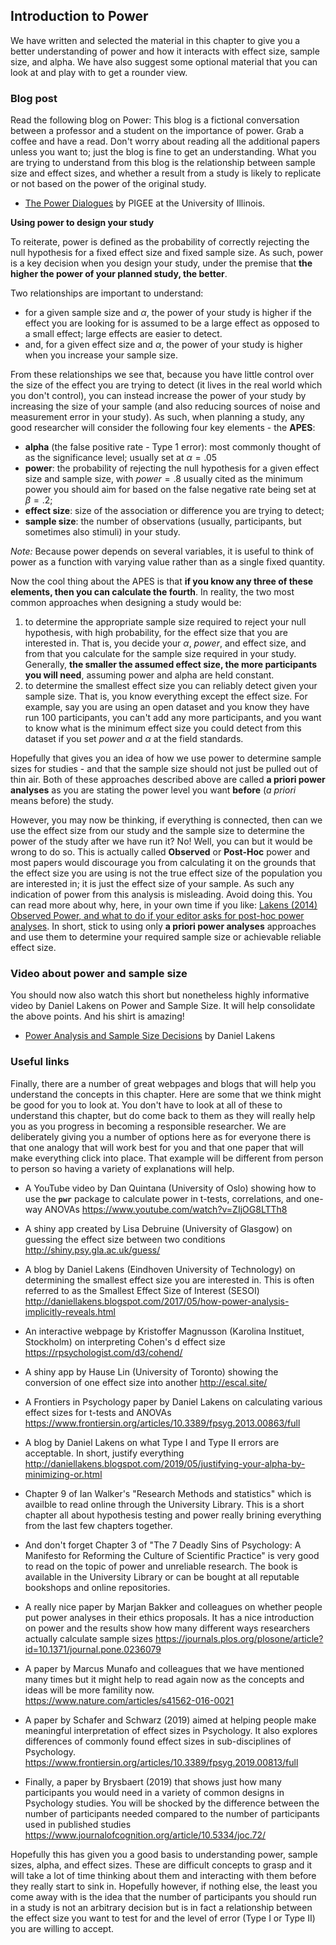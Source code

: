 ## Introduction to Power

We have written and selected the material in this chapter to give you a better understanding of power and how it interacts with effect size, sample size, and alpha. We have also suggest some optional material that you can look at and play with to get a rounder view.

### Blog post 

Read the following blog on Power: This blog is a fictional conversation between a professor and a student on the importance of power. Grab a coffee and have a read. Don't worry about reading all the additional papers unless you want to; just the blog is fine to get an understanding. What you are trying to understand from this blog is the relationship between sample size and effect sizes, and whether a result from a study is likely to replicate or not based on the power of the original study.

* <a href="https://pigee.wordpress.com/2016/09/13/the-power-dialogues/" target = "_blank">The Power Dialogues</a> by PIGEE at the University of Illinois.

**Using power to design your study**

To reiterate, power is defined as the probability of correctly rejecting the null hypothesis for a fixed effect size and fixed sample size. As such, power is a key decision when you design your study, under the premise that **the higher the power of your planned study, the better**. 

Two relationships are important to understand:

* for a given sample size and $\alpha$, the power of your study is higher if the effect you are looking for is assumed to be a large effect as opposed to a small effect; large effects are easier to detect. 
* and, for a given effect size and $\alpha$, the power of your study is higher when you increase your sample size. 

From these relationships we see that, because you have little control over the size of the effect you are trying to detect (it lives in the real world which you don't control), you can instead increase the power of your study by increasing the size of your sample (and also reducing sources of noise and measurement error in your study). As such, when planning a study, any good researcher will consider the following four key elements - the **APES**:

* **alpha** (the false positive rate - Type 1 error): most commonly thought of as the significance level; usually set at $\alpha = .05$
* **power**: the probability of rejecting the null hypothesis for a given effect size and sample size, with $power = .8$ usually cited as the minimum power you should aim for based on the false negative rate being set at $\beta = .2$;
* **effect size**: size of the association or difference you are trying to detect;
* **sample size**: the number of observations (usually, participants, but sometimes also stimuli) in your study.

*Note:* Because power depends on several variables, it is useful to think of power as a function with varying value rather than as a single fixed quantity.

Now the cool thing about the APES is that **if you know any three of these elements, then you can calculate the fourth**. In reality, the two most common approaches when designing a study would be:

1. to determine the appropriate sample size required to reject your null hypothesis, with high probability, for the effect size that you are interested in. That is, you decide your $\alpha$, $power$, and effect size, and from that you calculate for the sample size required in your study. Generally, **the smaller the assumed effect size, the more participants you will need**, assuming power and alpha are held constant.
2. to determine the smallest effect size you can reliably detect given your sample size. That is, you know everything except the effect size. For example, say you are using an open dataset and you know they have run 100 participants, you can't add any more participants, and you want to know what is the minimum effect size you could detect from this dataset if you set $power$ and $\alpha$ at the field standards.

Hopefully that gives you an idea of how we use power to determine sample sizes for studies - and that the sample size should not just be pulled out of thin air. Both of these approaches described above are called **a priori power analyses** as you are stating the power level you want **before** (*a priori* means before) the study.

However, you may now be thinking, if everything is connected, then can we use the effect size from our study and the sample size to determine the power of the study after we have run it? No! Well, you can but it would be wrong to do so. This is actually called **Observed** or **Post-Hoc** power and most papers would discourage you from calculating it on the grounds that the effect size you are using is not the true effect size of the population you are interested in; it is just the effect size of your sample. As such any indication of power from this analysis is misleading. Avoid doing this. You can read more about why, here, in your own time if you like: <a href="http://daniellakens.blogspot.com/2014/12/observed-power-and-what-to-do-if-your.html" target = "_blank"> Lakens (2014) Observed Power, and what to do if your editor asks for post-hoc power analyses</a>. In short, stick to using only **a priori power analyses** approaches and use them to determine your required sample size or achievable reliable effect size. 

### Video about power and sample size

You should now also watch this short but nonetheless highly informative video by Daniel Lakens on Power and Sample Size. It will help consolidate the above points. And his shirt is amazing!

* <a href = "https://www.youtube.com/watch?v=Lr-i4Ugoc5M&index=3&list=PLtAL5tCifMi5zG70dslERYcGApAQcvj1s" target = "_blank">Power Analysis and Sample Size Decisions</a> by Daniel Lakens


### Useful links

Finally, there are a number of great webpages and blogs that will help you understand the concepts in this chapter. Here are some that we think might be good for you to look at. You don't have to look at all of these to understand this chapter, but do come back to them as they will really help you as you progress in becoming a responsible researcher. We are deliberately giving you a number of options here as for everyone there is that one analogy that will work best for you and that one paper that will make everything click into place. That example will be different from person to person so having a variety of explanations will help.

* A YouTube video by Dan Quintana (University of Oslo) showing how to use the **`pwr`** package to calculate power in t-tests, correlations, and one-way ANOVAs <a href="https://www.youtube.com/watch?v=ZIjOG8LTTh8" target = "_blank">https://www.youtube.com/watch?v=ZIjOG8LTTh8</a>

* A shiny app created by Lisa Debruine (University of Glasgow) on guessing the effect size between two conditions <a href="http://shiny.psy.gla.ac.uk/guess/" target = "_blank">http://shiny.psy.gla.ac.uk/guess/</a>

* A blog by Daniel Lakens (Eindhoven University of Technology) on determining the smallest effect size you are interested in. This is often referred to as the Smallest Effect Size of Interest (SESOI) <a href="http://daniellakens.blogspot.com/2017/05/how-power-analysis-implicitly-reveals.html" target = "_blank">http://daniellakens.blogspot.com/2017/05/how-power-analysis-implicitly-reveals.html</a>

* An interactive webpage by Kristoffer Magnusson (Karolina Instituet, Stockholm) on interpreting Cohen's d effect size <a href="https://rpsychologist.com/d3/cohend/" target = "_blank">https://rpsychologist.com/d3/cohend/</a>

* A shiny app by Hause Lin (University of Toronto) showing the conversion of one effect size into another <a href="http://escal.site/" target = "_blank">http://escal.site/</a>

* A Frontiers in Psychology paper by Daniel Lakens on calculating various effect sizes for t-tests and ANOVAs <a href="https://www.frontiersin.org/articles/10.3389/fpsyg.2013.00863/full" target = "_blank">https://www.frontiersin.org/articles/10.3389/fpsyg.2013.00863/full</a>

* A blog by Daniel Lakens on what Type I and Type II errors are acceptable. In short, justify everything <a href="http://daniellakens.blogspot.com/2019/05/justifying-your-alpha-by-minimizing-or.html" target = "_blank">http://daniellakens.blogspot.com/2019/05/justifying-your-alpha-by-minimizing-or.html</a>

* Chapter 9 of Ian Walker's "Research Methods and statistics" which is availble to read online through the University Library. This is a short chapter all about hypothesis testing and power really brining everything from the last few chapters together.

* And don't forget Chapter 3 of "The 7 Deadly Sins of Psychology: A Manifesto for Reforming the Culture of Scientific Practice" is very good to read on the topic of power and unreliable research. The book is available in the University Library or can be bought at all reputable bookshops and online repositories. 

* A really nice paper by Marjan Bakker and colleagues on whether people put power analyses in their ethics proposals. It has a nice introduction on power and the results show how many different ways researchers actually calculate sample sizes <a href="https://journals.plos.org/plosone/article?id=10.1371/journal.pone.0236079" target = "_blank">https://journals.plos.org/plosone/article?id=10.1371/journal.pone.0236079</a>

* A paper by Marcus Munafo and colleagues that we have mentioned many times but it might help to read again now as the concepts and ideas will be more famility now. <a href="https://www.nature.com/articles/s41562-016-0021" target = "_blank">https://www.nature.com/articles/s41562-016-0021</a>

* A paper by Schafer and Schwarz (2019) aimed at helping people make meaningful interpretation of effect sizes in Psychology. It also explores differences of commonly found effect sizes in sub-disciplines of Psychology. <a href = "https://www.frontiersin.org/articles/10.3389/fpsyg.2019.00813/full" target = "_blank">https://www.frontiersin.org/articles/10.3389/fpsyg.2019.00813/full</a>

* Finally, a paper by Brysbaert (2019) that shows just how many participants you would need in a variety of common designs in Psychology studies. You will be shocked by the difference between the number of participants needed compared to the number of participants used in published studies  <a href = "https://www.journalofcognition.org/article/10.5334/joc.72/" target = "_blank">https://www.journalofcognition.org/article/10.5334/joc.72/</a>


Hopefully this has given you a good basis to understanding power, sample sizes, alpha, and effect sizes. These are difficult concepts to grasp and it will take a lot of time thinking about them and interacting with them before they really start to sink in.  Hopefully however, if nothing else, the least you come away with is the idea that the number of participants you should run in a study is not an arbitrary decision but is in fact a relationship between the effect size you want to test for and the level of error (Type I or Type II) you are willing to accept.

